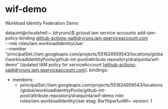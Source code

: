 # wif-demo
Workload Identity Federation Demo



dalquint@cloudshell:~ (dryruns)$ gcloud iam service-accounts add-iam-policy-binding github-actions-sa@dryruns.iam.gserviceaccount.com \
    --role roles/iam.workloadIdentityUser \
    --member "principalSet://iam.googleapis.com/projects/551624959543/locations/global/workloadIdentityPools/github-int-pool/attribute.repository/dralquinta/wif-demo"
Updated IAM policy for serviceAccount [github-actions-sa@dryruns.iam.gserviceaccount.com].
bindings:
- members:
  - principalSet://iam.googleapis.com/projects/551624959543/locations/global/workloadIdentityPools/github-int-pool/attribute.repository/dralquinta/wif-demo
  role: roles/iam.workloadIdentityUser
etag: BwYbpw1unWI=
version: 1
